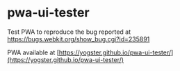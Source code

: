 # pwa-ui-tester

Test PWA to reproduce the bug reported at https://bugs.webkit.org/show_bug.cgi?id=235891

PWA available at [https://yogster.github.io/pwa-ui-tester/](https://yogster.github.io/pwa-ui-tester/)
